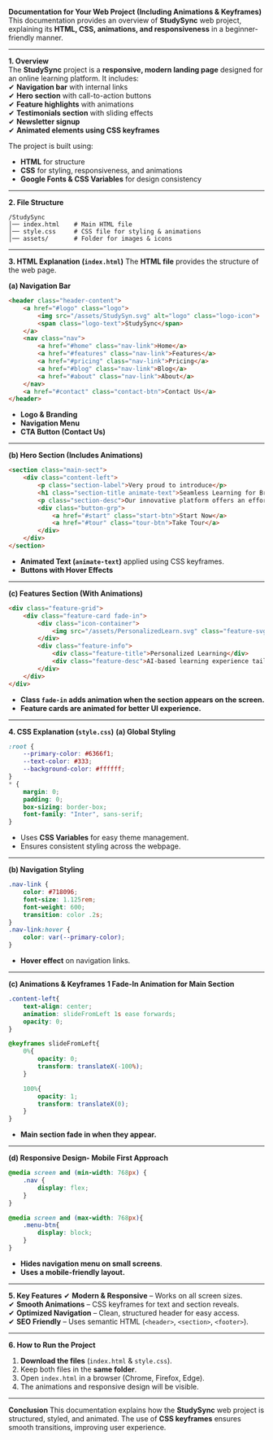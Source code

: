  **Documentation for Your Web Project (Including Animations & Keyframes)**  
This documentation provides an overview of **StudySync** web project, explaining its **HTML, CSS, animations, and responsiveness** in a beginner-friendly manner.

---

**1. Overview**  
The **StudySync** project is a **responsive, modern landing page** designed for an online learning platform. It includes:  
✔ **Navigation bar** with internal links  
✔ **Hero section** with call-to-action buttons  
✔ **Feature highlights** with animations  
✔ **Testimonials section** with sliding effects  
✔ **Newsletter signup**  
✔ **Animated elements using CSS keyframes**  

The project is built using:  
- **HTML** for structure  
- **CSS** for styling, responsiveness, and animations  
- **Google Fonts & CSS Variables** for design consistency  

---

**2. File Structure**
```
/StudySync
│── index.html    # Main HTML file
│── style.css     # CSS file for styling & animations
│── assets/       # Folder for images & icons
```

---

**3. HTML Explanation (`index.html`)**
The **HTML file** provides the structure of the web page.  

**(a) Navigation Bar**
```html
<header class="header-content">
    <a href="#logo" class="logo">
        <img src="/assets/StudySyn.svg" alt="logo" class="logo-icon">
        <span class="logo-text">StudySync</span>
    </a>
    <nav class="nav">
        <a href="#home" class="nav-link">Home</a>
        <a href="#features" class="nav-link">Features</a>
        <a href="#pricing" class="nav-link">Pricing</a>
        <a href="#blog" class="nav-link">Blog</a>
        <a href="#about" class="nav-link">About</a>
    </nav>
    <a href="#contact" class="contact-btn">Contact Us</a>
</header>
```
- **Logo & Branding**
- **Navigation Menu**
- **CTA Button (Contact Us)**  

---

**(b) Hero Section (Includes Animations)**
```html
<section class="main-sect">
    <div class="content-left">
        <p class="section-label">Very proud to introduce</p>
        <h1 class="section-title animate-text">Seamless Learning for Brighter Futures</h1>
        <p class="section-desc">Our innovative platform offers an effortless approach to learning...</p>
        <div class="button-grp">
            <a href="#start" class="start-btn">Start Now</a>
            <a href="#tour" class="tour-btn">Take Tour</a>
        </div>
    </div>
</section>
```
- **Animated Text (`animate-text`)** applied using CSS keyframes.  
- **Buttons with Hover Effects**  

---

**(c) Features Section (With Animations)**
```html
<div class="feature-grid">
    <div class="feature-card fade-in">
        <div class="icon-container">
            <img src="/assets/PersonalizedLearn.svg" class="feature-svg">
        </div>
        <div class="feature-info">
            <div class="feature-title">Personalized Learning</div>
            <div class="feature-desc">AI-based learning experience tailored to student needs.</div>
        </div>
    </div>
</div>
```
- **Class `fade-in` adds animation when the section appears on the screen.**  
- **Feature cards are animated for better UI experience.**  

---

**4. CSS Explanation (`style.css`)**
 **(a) Global Styling**
```css
:root {
    --primary-color: #6366f1;
    --text-color: #333;
    --background-color: #ffffff;
}
* {
    margin: 0;
    padding: 0;
    box-sizing: border-box;
    font-family: "Inter", sans-serif;
}
```
- Uses **CSS Variables** for easy theme management.  
- Ensures consistent styling across the webpage.  

---

**(b) Navigation Styling**
```css
.nav-link {
    color: #718096;
    font-size: 1.125rem;
    font-weight: 600;
    transition: color .2s;
}
.nav-link:hover {
    color: var(--primary-color);
}
```
- **Hover effect** on navigation links.  

---

**(c) Animations & Keyframes**
**1 Fade-In Animation for Main Section**  
```css
.content-left{
    text-align: center;
    animation: slideFromLeft 1s ease forwards;
    opacity: 0;
}

@keyframes slideFromLeft{
    0%{
        opacity: 0;
        transform: translateX(-100%);
    }

    100%{
        opacity: 1;
        transform: translateX(0);
    }   
}
```
- **Main section fade in when they appear.**  

---

 **(d) Responsive Design- Mobile First Approach**
```css
@media screen and (min-width: 768px) {
    .nav {
        display: flex;
    }
}

@media screen and (max-width: 768px){
    .menu-btn{
        display: block;
    }   
}
```
- **Hides navigation menu on small screens**.  
- **Uses a mobile-friendly layout.**  

---

**5. Key Features**
✔ **Modern & Responsive** – Works on all screen sizes.  
✔ **Smooth Animations** – CSS keyframes for text and section reveals.  
✔ **Optimized Navigation** – Clean, structured header for easy access.  
✔ **SEO Friendly** – Uses semantic HTML (`<header>`, `<section>`, `<footer>`).  

---

**6. How to Run the Project**
1. **Download the files** (`index.html` & `style.css`).  
2. Keep both files in the **same folder**.  
3. Open `index.html` in a browser (Chrome, Firefox, Edge).  
4. The animations and responsive design will be visible.  

---

**Conclusion**
This documentation explains how the **StudySync** web project is structured, styled, and animated. The use of **CSS keyframes** ensures smooth transitions, improving user experience.